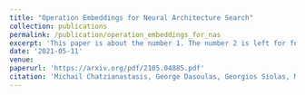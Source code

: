 ```yaml
---
title: "Operation Embeddings for Neural Architecture Search"
collection: publications
permalink: /publication/operation_embeddings_for_nas
excerpt: 'This paper is about the number 1. The number 2 is left for future work.'
date: '2021-05-11'
venue: 
paperurl: 'https://arxiv.org/pdf/2105.04885.pdf'
citation: 'Michail Chatzianastasis, George Dasoulas, Georgios Siolas, Michalis Vazirgiannis'
---
```



